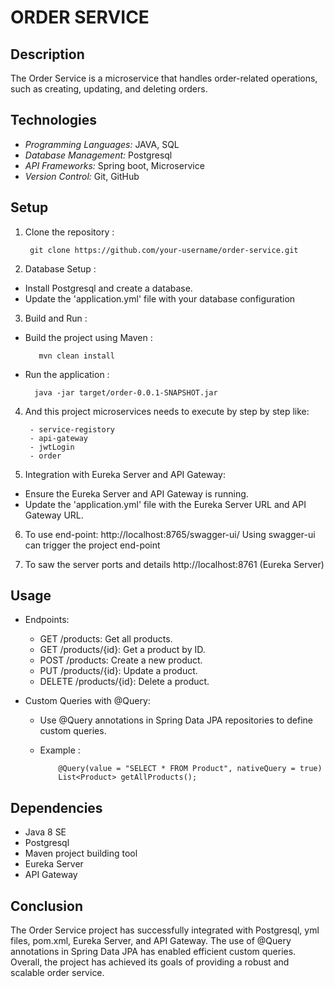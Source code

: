 # ORDER SERVICE

## Description
The Order Service is a microservice that handles order-related
operations, such as creating, updating, and deleting orders.

## Technologies
- *Programming Languages:* JAVA, SQL
- *Database Management:* Postgresql
- *API Frameworks:* Spring boot, Microservice
- *Version Control:* Git, GitHub

## Setup

1. Clone the repository :

        git clone https://github.com/your-username/order-service.git

2. Database Setup :

- Install Postgresql and create a database.
- Update the 'application.yml' file with your database configuration

3. Build and Run :

- Build the project using Maven :

         mvn clean install

- Run the application :

        java -jar target/order-0.0.1-SNAPSHOT.jar


4. And this project microservices needs to execute by step by step like:

        - service-registory
        - api-gateway
        - jwtLogin
        - order

5. Integration with Eureka Server and API Gateway:

- Ensure the Eureka Server and API Gateway is running.
- Update the 'application.yml' file with the Eureka Server URL and API Gateway URL.

6. To use end-point:
   http://localhost:8765/swagger-ui/
   Using swagger-ui can trigger the project end-point

7. To saw the server ports and details
   http://localhost:8761 (Eureka Server)

## Usage
- Endpoints:

  - GET /products: Get all products.
  - GET /products/{id}: Get a product by ID.
  - POST /products: Create a new product.
  - PUT /products/{id}: Update a product.
  - DELETE /products/{id}: Delete a product.

- Custom Queries with @Query:

  - Use @Query annotations in Spring Data JPA repositories to define custom queries.
  - Example :

            @Query(value = "SELECT * FROM Product", nativeQuery = true)
            List<Product> getAllProducts();

## Dependencies
- Java 8 SE
- Postgresql
- Maven project building tool
- Eureka Server
- API Gateway

## Conclusion

The Order Service project has successfully
integrated with Postgresql, yml files, pom.xml,
Eureka Server, and API Gateway. The use of @Query
annotations in Spring Data JPA has enabled efficient
custom queries. Overall, the project has achieved its
goals of providing a robust and scalable order service.